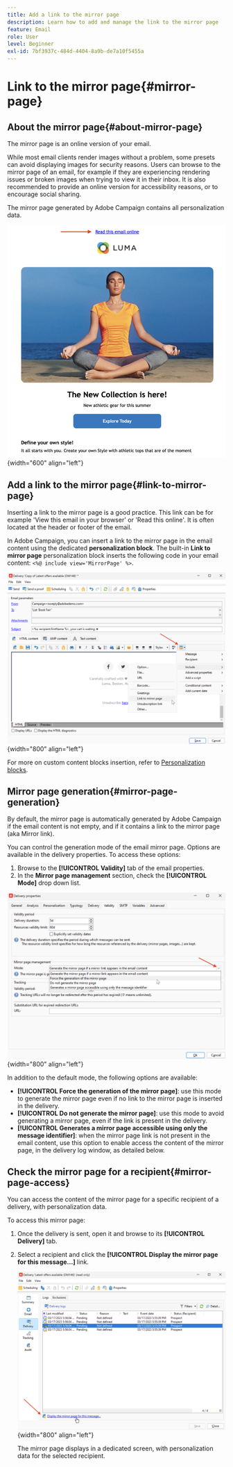 ```yaml
---
title: Add a link to the mirror page
description: Learn how to add and manage the link to the mirror page
feature: Email
role: User
level: Beginner
exl-id: 7bf3937c-484d-4404-8a9b-de7a10f5455a
---
```

# Link to the mirror page{#mirror-page}

## About the mirror page{#about-mirror-page}

The mirror page is an online version of your email.

While most email clients render images without a problem, some presets can avoid displaying images for security reasons. Users can browse to the mirror page of an email, for example if they are experiencing rendering issues or broken images when trying to view it in their inbox. It is also recommended to provide an online version for accessibility reasons, or to encourage social sharing.

The mirror page generated by Adobe Campaign contains all personalization data.

![mirror link sample](assets/mirror-page-link.png){width="600" align="left"}

## Add a link to the mirror page{#link-to-mirror-page}

Inserting a link to the mirror page is a good practice. This link can be for example 'View this email in your browser' or 'Read this online'. It is often located at the header or footer of the email. 

In Adobe Campaign, you can insert a link to the mirror page in the email content using the dedicated **personalization block**. The built-in **Link to mirror page** personalization block inserts the following code in your email content: `<%@ include view='MirrorPage' %>`.

![](assets/mirror-page-insert.png){width="800" align="left"}


For more on custom content blocks insertion, refer to [Personalization blocks](personalization-blocks.md).

## Mirror page generation{#mirror-page-generation}

By default, the mirror page is automatically generated by Adobe Campaign if the email content is not empty, and if it contains a link to the mirror page (aka Mirror link).

You can control the generation mode of the email mirror page. Options are available in the delivery properties. To access these options:

1. Browse to the **[!UICONTROL Validity]** tab of the email properties.
1. In the **Mirror page management** section, check the **[!UICONTROL Mode]** drop down list.

![](assets/mirror-page-generation.png){width="800" align="left"}

In addition to the default mode, the following options are available:

* **[!UICONTROL Force the generation of the mirror page]**: use this mode to generate the mirror page even if no link to the mirror page is inserted in the delivery.
* **[!UICONTROL Do not generate the mirror page]**: use this mode to avoid generating a mirror page, even if the link is present in the delivery.
* **[!UICONTROL Generates a mirror page accessible using only the message identifier]**: when the mirror page link is not present in the email content, use this option to enable access the content of the mirror page, in the delivery log window, as detailed below. 

## Check the mirror page for a recipient{#mirror-page-access}

You can access the content of the mirror page for a specific recipient of a delivery, with personalization data.

To access this mirror page:

1. Once the delivery is sent, open it and browse to its **[!UICONTROL Delivery]** tab. 

1. Select a recipient and click the **[!UICONTROL Display the mirror page for this message...]** link. 

    ![](assets/mirror-page-display.png){width="800" align="left"}

    The mirror page displays in a dedicated screen, with personalization data for the selected recipient.
